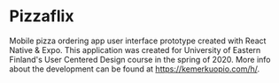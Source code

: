 # Pizzaflix
Mobile pizza ordering app user interface prototype created with React Native & Expo. This application was created for University of Eastern Finland's User Centered Design course in the spring of 2020. More info about the development can be found at https://kemerkuopio.com/h/.
